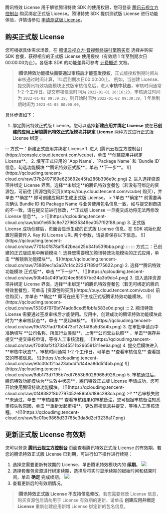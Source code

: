 腾讯特效 License 用于解锁腾讯特效 SDK 的使用权限，您可登录 [腾讯云视立方控制台](https://console.cloud.tencent.com/vcube) 购买绑定正式版 License。腾讯特效 SDK 提供测试版 License 进行功能体验，详情请参见 [申请测试版 License](https://cloud.tencent.com/document/product/616/65878)。

## 购买正式版 License[](id:create)
您可根据具体需求场景，在 [腾讯云视立方·音视频终端引擎购买页](https://buy.cloud.tencent.com/vcube) 选择并购买 SDK 套餐，获得相应的正式版 License 使用授权（有效期 1 年至到期次日00:00:00为止）。各版本 SDK 的功能差异可参考 [计费概述](https://cloud.tencent.com/document/product/616/36807) 文档。

> !**腾讯特效功能模块需要通过审核后才能签发授权**，正式版授权到期时间从审核通过时间计算，1年后到期次日00:00:00止。
> 例如，当创建 License、提交腾讯特效功能模块正式版审核信息后，进入**审核中状态**，审核时间通常 1-2 个工作日。提交审核信息时间为 `2022-01-01 16:16:23`，审核通过时间为 `2022-01-02 09:39:38`，则开始时间为 `2022-01-02 09:39:38`，1 年后到期时间为 `2023-01-03 00:00:00`。

具体步骤如下：
1. 绑定腾讯特效正式版 License。您可以选择**新建应用并绑定 License** 或在**已创建的应用上解锁腾讯特效正式版模块并绑定 License** 两种方式进行正式版 License 绑定 。
<dx-tabs>
::: 方式一：新建正式应用并绑定 License
1. 进入 [腾讯云视立方控制台](https://console.cloud.tencent.com/vcube)，单击 **创建应用并绑定 License**。
2. 填写正式应用的 `App Name`、`Package Name` 和 `Bundle ID` 信息，勾选功能模块 **腾讯特效正式版**，单击 **下一步**。
![](https://qcloudimg.tencent-cloud.cn/raw/37b2497169e623692e45fa286b396e9c.png)
2. 进入选择资源项并绑定 License 界面，选择**未绑定**的腾讯特效套餐包（若没有可绑定的资源包，可前往 [资源包购买页](https://buy.cloud.tencent.com/vcube) 购买），并单击 **确定** 即可创建应用并生成正式版 License。
> ?单击 **确定** 前需要再次确认 Bundle ID 和 Package Name 与业务使用包名信息一致，如与提交到商店的不一致，请在提交前进行修改，**正式版 License 一旦提交成功将无法再修改 License 信息**。
> 
![](https://qcloudimg.tencent-cloud.cn/raw/bb01e653c8e7279635349ea057f92f88.png)
3. 正式版 License 成功创建后，页面会显示生成的正式版 License 信息。在 SDK 初始化配置时需要传入 Key 和 License URL 两个参数，请妥善保存以下信息。
![](https://qcloudimg.tencent-cloud.cn/raw/7701a0f878af542bead25b34fb539bba.png)
:::
::: 方式二：已创建的正式版应用中解锁模块
1. 选择您需要增加腾讯特效功能模块的正式应用，单击 **解锁新功能模块**。
![](https://qcloudimg.tencent-cloud.cn/raw/75889ec1a3a37c14c222d7f89df75622.png)
2. 选择**腾讯特效功能模块 正式版**，单击 **下一步**。
![](https://qcloudimg.tencent-cloud.cn/raw/50b40a0491a024ee85957be34a3b9dc4.png)
3. 进入选择资源项并绑定 License 界面，选择**未绑定**的腾讯特效套餐包（若无可绑定的腾讯特效套餐包，可单击 [资源包购买页](https://buy.cloud.tencent.com/vcube) 前往购买），并单击 **确定** 即可在应用下生成正式版腾讯特效功能模块。
![](https://qcloudimg.tencent-cloud.cn/raw/1530d7979bf74add8ced5fbbfa583e0d.png)
:::
</dx-tabs>
2. 腾讯特效 License 需要通过签发审核后才能使用。应用中，创建成功的腾讯特效功能模块此时为**未审核状态**，单击 **发起审核**。
![](https://qcloudimg.tencent-cloud.cn/raw/f9d787fad71b0473cf12c14f8a5d3d4b.png)
3. 在审批申请页中准确填写 **公司名称、所属行业类型**，上传**公司营业执照** ，单击**保存并提交**提交审核申请，等待人工审核流程。
![](https://qcloudimg.tencent-cloud.cn/raw/f70d0af2f373345511b266591311ee6a.png)
4. 提交后模块进入**审核中状态**，审核时间通常 1-2 个工作日。可单击 **查看审核信息** 查看提交的审核信息。
![](https://qcloudimg.tencent-cloud.cn/raw/e0c00c121aa23abddfc144ea8dd5f4bb.png)
![](https://qcloudimg.tencent-cloud.cn/raw/8db173d7195b7edf7653b6028968d926.png)
5. 审核通过后，腾讯特效功能模块为**生效中状态**，腾讯特效正式版 License 申请成功，您可开始使用腾讯特效功能模块。
![](https://qcloudimg.tencent-cloud.cn/raw/0f48382f8b2797452e89b0c189c293ca.png)
>? **若审核失败**未通过，单击 **审核结果** 查看审核结果和审核备注，您可根据审核备注知悉审核失败原因，单击 **重新发起审核**，更改审核信息并提交，等待人工审核流程。
>![](https://qcloudimg.tencent-cloud.cn/raw/5c01be9865d33765e3da8d2cf3236a17.png)

## 更新正式版 License 有效期[](id:upgrade)
您可以登录 **[腾讯云视立方控制台](https://console.cloud.tencent.com/vcube)** 页面查看腾讯特效正式版 License 的有效期，若您的腾讯特效正式版 License 已到期，可进行如下操作进行续期：
1. 选择您需要更新有效期的 License，单击腾讯特效模块内的 **续期**。
![](https://qcloudimg.tencent-cloud.cn/raw/d313c5916b01efd59ea8ce94682490ed.png)
2. 选择套餐包资源进行绑定续期，选择后将实时显示续期的起始时间和结束时间，单击 **确定** 完成续期。
![](https://qcloudimg.tencent-cloud.cn/raw/1960a514de5e8186353656ab41707f59.png)
3. 查看更新后的有效期情况。
> !**腾讯特效正式版 License 不支持信息修改**，若您需要修改 License 信息，购买资源包后请勿用于 License 有效期的更新，请单击 **创建应用并绑定 License** 重新创建应用新增 License 绑定新的包名信息。


